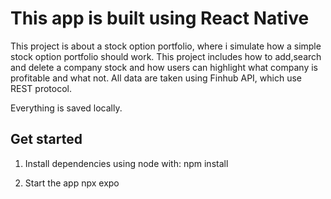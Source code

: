 # This app is built using React Native
This project is about a stock option portfolio, where i simulate how a simple stock option portfolio should work.
This project includes how to add,search and delete a company stock and how users can highlight what company is profitable and what not. All data are taken using Finhub API, which use REST protocol.
 
Everything is saved locally.

## Get started

1. Install dependencies using node with:
   npm install

2. Start the app
   npx expo
